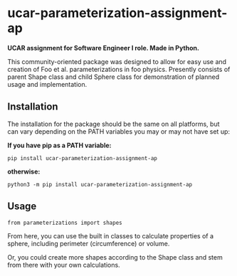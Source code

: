 # ucar-parameterization-assignment-ap
 **UCAR assignment for Software Engineer I role. Made in Python.**

 This community-oriented  package was designed to allow for easy use and creation of Foo et al. parameterizations in foo physics. Presently consists of parent Shape class and child Sphere class for demonstration of planned usage and implementation.

## Installation

The installation for the package should be the same on all platforms, but can vary depending on the PATH variables you may or may not have set up:

**If you have pip as a PATH variable:**

```
pip install ucar-parameterization-assignment-ap
```
**otherwise:**
```
python3 -m pip install ucar-parameterization-assignment-ap
```

## Usage

```
from parameterizations import shapes
```

From here, you can use the built in classes to calculate properties of a sphere, including perimeter (circumference) or volume.

Or, you could create more shapes according to the Shape class and stem from there with your own calculations.
